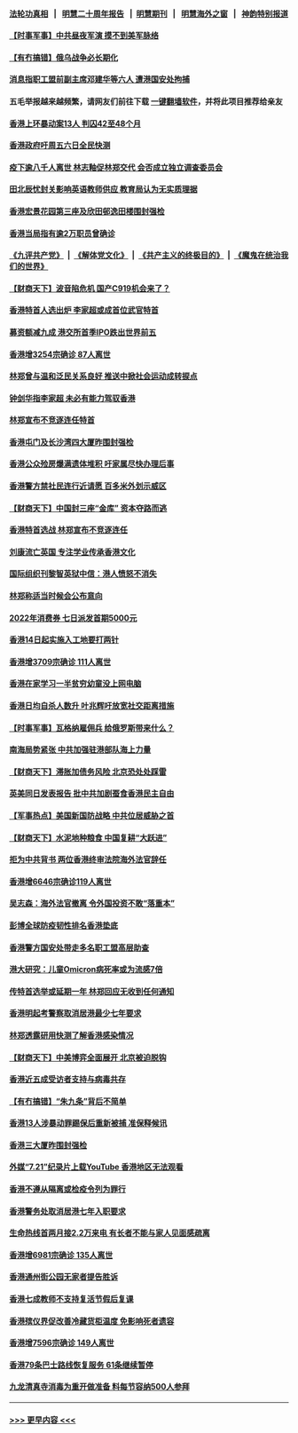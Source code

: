 #### [法轮功真相](https://github.com/gfw-breaker/truth/blob/master/README.md?t=0) &nbsp;&nbsp;|&nbsp;&nbsp; [明慧二十周年报告](https://github.com/gfw-breaker/mh-reports/blob/master/README.md?t=0) &nbsp;&nbsp;|&nbsp;&nbsp;[明慧期刊](https://github.com/gfw-breaker/mh-qikan) &nbsp;&nbsp;|&nbsp;&nbsp; [明慧海外之窗](https://github.com/gfw-breaker/mh-news/blob/master/README.md?t=0) &nbsp;&nbsp;|&nbsp;&nbsp; [神韵特别报道](https://github.com/gfw-breaker/mh-news/blob/master/shenyun.md?t=0)
#### [【时事军事】中共昼夜军演 摸不到美军脉络](../pages/nsc415/n13700402.md?t=04080501) 
#### [【有冇搞错】俄乌战争必长期化](../pages/nsc415/n13700356.md?t=04080501) 
#### [消息指职工盟前副主席邓建华等六人 遭港国安处拘捕](../pages/nsc415/n13700862.md?t=04080501) 
#### 五毛举报越来越频繁，请网友们前往下载 [一键翻墙软件](https://github.com/gfw-breaker/ssr-accounts)，并将此项目推荐给亲友
#### [香港上环暴动案13人 判囚42至48个月](../pages/nsc415/n13700854.md?t=04080501) 
#### [香港政府吁周五六日全民快测](../pages/nsc415/n13700848.md?t=04080501) 
#### [疫下逾八千人离世 林志釉促林郑交代 会否成立独立调查委员会](../pages/nsc415/n13700821.md?t=04080501) 
#### [田北辰忧封关影响英语教师供应 教育局认为无实质理据](../pages/nsc415/n13700781.md?t=04080501) 
#### [香港宏景花园第三座及欣田邨逸田楼围封强检](../pages/nsc415/n13700727.md?t=04080501) 
#### [香港当局指有逾2万职员曾确诊](../pages/nsc415/n13700670.md?t=04080501) 
#### [《九评共产党》](https://github.com/begood0513/9ping.md/blob/master/README.md) &nbsp;|&nbsp; [《解体党文化》](../../../../jtdwh.md/blob/master/README.md)  &nbsp;|&nbsp; [《共产主义的终极目的》](../../../../gczydzjmd.md/blob/master/README.md) &nbsp;|&nbsp; [《魔鬼在统治我们的世界》](../../../../mgztzwmdsj.md/blob/master/README.md) 
#### [【财商天下】波音陷危机 国产C919机会来了？](../pages/nsc415/n13700383.md?t=04080501) 
#### [香港特首人选出炉 李家超或成首位武官特首](../pages/nsc415/n13700296.md?t=04080501) 
#### [募资额减九成 港交所首季IPO跌出世界前五](../pages/nsc415/n13699964.md?t=04080501) 
#### [香港增3254宗确诊 87人离世](../pages/nsc415/n13698163.md?t=04080501) 
#### [林郑曾与温和泛民关系良好 推送中掀社会运动成转捩点](../pages/nsc415/n13698138.md?t=04080501) 
#### [钟剑华指李家超 未必有能力驾驭香港](../pages/nsc415/n13698121.md?t=04080501) 
#### [林郑宣布不竞逐连任特首](../pages/nsc415/n13698095.md?t=04080501) 
#### [香港屯门及长沙湾四大厦昨围封强检](../pages/nsc415/n13698078.md?t=04080501) 
#### [香港公众殓房爆满遗体堆积 吁家属尽快办理后事](../pages/nsc415/n13698066.md?t=04080501) 
#### [香港警方禁社民连行近请愿 百多米外划示威区](../pages/nsc415/n13698042.md?t=04080501) 
#### [【财商天下】中国封三座“金库” 资本夺路而逃](../pages/nsc415/n13697618.md?t=04080501) 
#### [香港特首选战 林郑宣布不竞逐连任](../pages/nsc415/n13697545.md?t=04080501) 
#### [刘康流亡英国 专注学业传承香港文化](../pages/nsc415/n13697525.md?t=04080501) 
#### [国际组织刊黎智英狱中信：港人愤怒不消失](../pages/nsc415/n13696138.md?t=04080501) 
#### [林郑称适当时候会公布意向](../pages/nsc415/n13693650.md?t=04080501) 
#### [2022年消费券 七日派发首期5000元](../pages/nsc415/n13693618.md?t=04080501) 
#### [香港14日起实施入工地要打两针](../pages/nsc415/n13693580.md?t=04080501) 
#### [香港增3709宗确诊 111人离世](../pages/nsc415/n13693539.md?t=04080501) 
#### [香港在家学习一半贫穷幼童没上网电脑](../pages/nsc415/n13693536.md?t=04080501) 
#### [香港日均自杀人数升 叶兆辉吁放宽社交距离措施](../pages/nsc415/n13693518.md?t=04080501) 
#### [【时事军事】瓦格纳雇佣兵 给俄罗斯带来什么？](../pages/nsc415/n13691307.md?t=04080501) 
#### [南海局势紧张 中共加强驻港部队海上力量](../pages/nsc415/n13692721.md?t=04080501) 
#### [【财商天下】滞胀加债务风险 北京恐处处踩雷](../pages/nsc415/n13691270.md?t=04080501) 
#### [英美同日发表报告 批中共加剧蚕食香港民主自由](../pages/nsc415/n13691287.md?t=04080501) 
#### [【军事热点】美国新国防战略 中共位居威胁之首](../pages/nsc415/n13689428.md?t=04080501) 
#### [【财商天下】水泥地种粮食 中国复耕“大跃进”](../pages/nsc415/n13689405.md?t=04080501) 
#### [拒为中共背书 两位香港终审法院海外法官辞任](../pages/nsc415/n13688240.md?t=04080501) 
#### [香港增6646宗确诊119人离世](../pages/nsc415/n13687579.md?t=04080501) 
#### [吴志森：海外法官撤离 令外国投资不敢“落重本”](../pages/nsc415/n13687539.md?t=04080501) 
#### [彭博全球防疫韧性排名香港垫底](../pages/nsc415/n13687518.md?t=04080501) 
#### [香港警方国安处带走多名职工盟高层助查](../pages/nsc415/n13687516.md?t=04080501) 
#### [港大研究：儿童Omicron病死率或为流感7倍](../pages/nsc415/n13687505.md?t=04080501) 
#### [传特首选举或延期一年 林郑回应无收到任何通知](../pages/nsc415/n13687498.md?t=04080501) 
#### [香港明起考警察取消居港最少七年要求](../pages/nsc415/n13687469.md?t=04080501) 
#### [林郑透露研用快测了解香港感染情况](../pages/nsc415/n13687475.md?t=04080501) 
#### [【财商天下】中美博弈全面展开 北京被迫脱钩](../pages/nsc415/n13686982.md?t=04080501) 
#### [香港近五成受访者支持与病毒共存](../pages/nsc415/n13687317.md?t=04080501) 
#### [【有冇搞错】“朱九条”背后不简单](../pages/nsc415/n13684635.md?t=04080501) 
#### [香港13人涉暴动罪踢保后重新被捕 准保释候讯](../pages/nsc415/n13684665.md?t=04080501) 
#### [香港三大厦昨围封强检](../pages/nsc415/n13684643.md?t=04080501) 
#### [外媒“7.21”纪录片上载YouTube 香港地区无法观看](../pages/nsc415/n13684615.md?t=04080501) 
#### [香港不遵从隔离或检疫令列为罪行](../pages/nsc415/n13684608.md?t=04080501) 
#### [香港警务处取消居港七年入职要求](../pages/nsc415/n13684599.md?t=04080501) 
#### [生命热线首两月接2.2万来电 有长者不能与家人见面感疏离](../pages/nsc415/n13684517.md?t=04080501) 
#### [香港增6981宗确诊 135人离世](../pages/nsc415/n13684484.md?t=04080501) 
#### [香港通州街公园无家者提告胜诉](../pages/nsc415/n13682091.md?t=04080501) 
#### [香港七成教师不支持复活节假后复课](../pages/nsc415/n13682085.md?t=04080501) 
#### [香港殡仪界促改善冷藏货柜温度 免影响死者遗容](../pages/nsc415/n13682076.md?t=04080501) 
#### [香港增7596宗确诊 149人离世](../pages/nsc415/n13682073.md?t=04080501) 
#### [香港79条巴士路线恢复服务 61条继续暂停](../pages/nsc415/n13682060.md?t=04080501) 
#### [九龙清真寺消毒为重开做准备 料每节容纳500人参拜](../pages/nsc415/n13682006.md?t=04080501) 

----
#### [ >>> 更早内容 <<< ](../indexes/nsc415-earlier.md)
